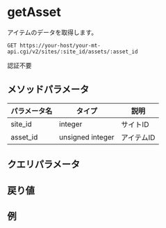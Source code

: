 # getAsset

アイテムのデータを取得します。

```
GET https://your-host/your-mt-api.cgi/v2/sites/:site_id/assets/:asset_id
```

認証不要

## メソッドパラメータ

|パラメータ名|タイプ|説明|
|---|---|---|
|site_id|integer|サイトID|
|asset_id|unsigned integer|アイテムID|

## クエリパラメータ

## 戻り値

## 例

